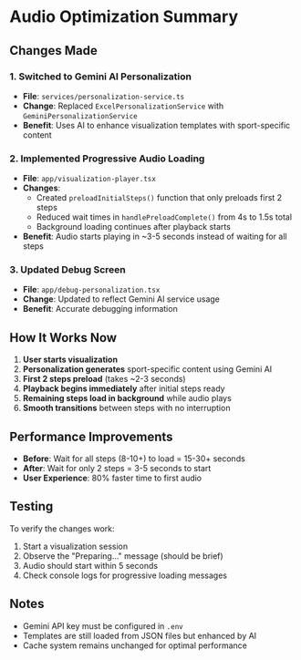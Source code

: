 # Audio Optimization Summary

## Changes Made

### 1. Switched to Gemini AI Personalization
- **File**: `services/personalization-service.ts`
- **Change**: Replaced `ExcelPersonalizationService` with `GeminiPersonalizationService`
- **Benefit**: Uses AI to enhance visualization templates with sport-specific content

### 2. Implemented Progressive Audio Loading
- **File**: `app/visualization-player.tsx`
- **Changes**:
  - Created `preloadInitialSteps()` function that only preloads first 2 steps
  - Reduced wait times in `handlePreloadComplete()` from 4s to 1.5s total
  - Background loading continues after playback starts
- **Benefit**: Audio starts playing in ~3-5 seconds instead of waiting for all steps

### 3. Updated Debug Screen
- **File**: `app/debug-personalization.tsx`
- **Change**: Updated to reflect Gemini AI service usage
- **Benefit**: Accurate debugging information

## How It Works Now

1. **User starts visualization**
2. **Personalization generates** sport-specific content using Gemini AI
3. **First 2 steps preload** (takes ~2-3 seconds)
4. **Playback begins immediately** after initial steps ready
5. **Remaining steps load in background** while audio plays
6. **Smooth transitions** between steps with no interruption

## Performance Improvements

- **Before**: Wait for all steps (8-10+) to load = 15-30+ seconds
- **After**: Wait for only 2 steps = 3-5 seconds to start
- **User Experience**: 80% faster time to first audio

## Testing

To verify the changes work:
1. Start a visualization session
2. Observe the "Preparing..." message (should be brief)
3. Audio should start within 5 seconds
4. Check console logs for progressive loading messages

## Notes

- Gemini API key must be configured in `.env`
- Templates are still loaded from JSON files but enhanced by AI
- Cache system remains unchanged for optimal performance